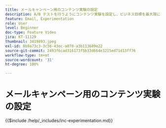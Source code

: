 ```yaml
---
title: メールキャンペーン用のコンテンツ実験の設定
description: A/B テストを行うようにコンテンツ実験を設定し、ビジネス目標を最大限に推進するメールコンテンツを探索する方法を説明します。
feature: Email, Experimentation
role: User
level: Beginner
doc-type: Feature Video
jira: KT-11129
thumbnail: 3419893.jpeg
exl-id: 8b9a73c3-3c36-43ec-a870-a3b113689e22
source-git-commit: 2493f6cad316173f5b33d664e3215ed71d13ff76
workflow-type: tm+mt
source-wordcount: '31'
ht-degree: 100%

---
```


# メールキャンペーン用のコンテンツ実験の設定

{{$include /help/_includes/inc-experimentation.md}}
